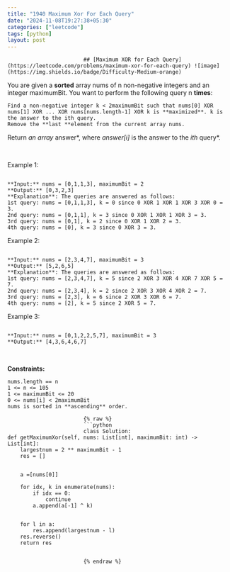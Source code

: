 ```yaml
---
title: "1940 Maximum Xor For Each Query"
date: "2024-11-08T19:27:38+05:30"
categories: ["leetcode"]
tags: [python]
layout: post
---
```



                            ## [Maximum XOR for Each Query](https://leetcode.com/problems/maximum-xor-for-each-query) ![image](https://img.shields.io/badge/Difficulty-Medium-orange)

You are given a **sorted** array nums of n non-negative integers and an integer maximumBit. You want to perform the following query n **times**:

	Find a non-negative integer k < 2maximumBit such that nums[0] XOR nums[1] XOR ... XOR nums[nums.length-1] XOR k is **maximized**. k is the answer to the ith query.
	Remove the **last **element from the current array nums.

Return *an array* answer*, where *answer[i]* is the answer to the *ith* query*.

 

Example 1:

```

**Input:** nums = [0,1,1,3], maximumBit = 2
**Output:** [0,3,2,3]
**Explanation**: The queries are answered as follows:
1st query: nums = [0,1,1,3], k = 0 since 0 XOR 1 XOR 1 XOR 3 XOR 0 = 3.
2nd query: nums = [0,1,1], k = 3 since 0 XOR 1 XOR 1 XOR 3 = 3.
3rd query: nums = [0,1], k = 2 since 0 XOR 1 XOR 2 = 3.
4th query: nums = [0], k = 3 since 0 XOR 3 = 3.

```

Example 2:

```

**Input:** nums = [2,3,4,7], maximumBit = 3
**Output:** [5,2,6,5]
**Explanation**: The queries are answered as follows:
1st query: nums = [2,3,4,7], k = 5 since 2 XOR 3 XOR 4 XOR 7 XOR 5 = 7.
2nd query: nums = [2,3,4], k = 2 since 2 XOR 3 XOR 4 XOR 2 = 7.
3rd query: nums = [2,3], k = 6 since 2 XOR 3 XOR 6 = 7.
4th query: nums = [2], k = 5 since 2 XOR 5 = 7.

```

Example 3:

```

**Input:** nums = [0,1,2,2,5,7], maximumBit = 3
**Output:** [4,3,6,4,6,7]

```

 

**Constraints:**

	nums.length == n
	1 <= n <= 105
	1 <= maximumBit <= 20
	0 <= nums[i] < 2maximumBit
	nums​​​ is sorted in **ascending** order.

                            {% raw %}
                            ```python
                            class Solution:
    def getMaximumXor(self, nums: List[int], maximumBit: int) -> List[int]:
        largestnum = 2 ** maximumBit - 1
        res = []


        a =[nums[0]]

        for idx, k in enumerate(nums):
            if idx == 0:
                continue
            a.append(a[-1] ^ k)


        for l in a:
            res.append(largestnum - l)
        res.reverse()
        return res


                            {% endraw %}
                            